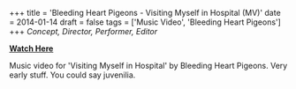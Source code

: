 +++
title = 'Bleeding Heart Pigeons - Visiting Myself in Hospital (MV)'
date = 2014-01-14
draft = false
tags = ['Music Video', 'Bleeding Heart Pigeons']
+++
_Concept, Director, Performer, Editor_

[**Watch Here**](https://youtu.be/lNyrfdjcOjQ?si=Hb-3za6ytAcUtZ-T)

Music video for 'Visiting Myself in Hospital' by Bleeding Heart Pigeons. Very early stuff. You could say juvenilia.